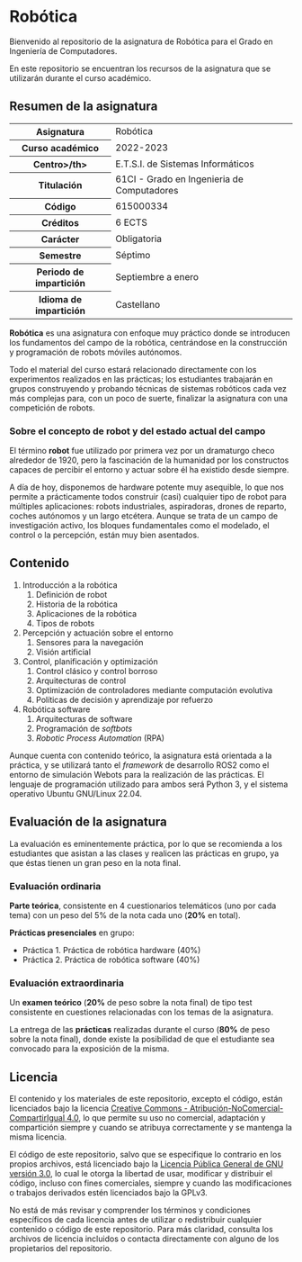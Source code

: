 # Robótica

Bienvenido al repositorio de la asignatura de Robótica para el Grado en
Ingeniería de Computadores.

En este repositorio se encuentran los recursos de la asignatura que se
utilizarán durante el curso académico.

## Resumen de la asignatura

<table>
  <tr><th>Asignatura</th><td>Robótica</td></tr>
  <tr><th>Curso académico</th><td>2022-2023</td></tr>
  <tr><th>Centro>/th><td>E.T.S.I. de Sistemas Informáticos</td></tr>
  <tr><th>Titulación</th><td>61CI - Grado en Ingenieria de Computadores</td></tr>
  <tr><th>Código</th><td>615000334</td></tr>
  <tr><th>Créditos</th><td>6 ECTS</td></tr>
  <tr><th>Carácter</th><td>Obligatoria</td></tr>
  <tr><th>Semestre</th><td>Séptimo</td></tr>
  <tr><th>Periodo de impartición</th><td>Septiembre a enero</td></tr>
  <tr><th>Idioma de impartición</th><td>Castellano</td></tr>
</table>

**Robótica** es una asignatura con enfoque muy práctico donde se introducen los
fundamentos del campo de la robótica, centrándose en la construcción y
programación de robots móviles autónomos.

Todo el material del curso estará relacionado directamente con los experimentos
realizados en las prácticas; los estudiantes trabajarán en grupos construyendo y
probando técnicas de sistemas robóticos cada vez más complejas para, con un poco
de suerte, finalizar la asignatura con una competición de robots.

### Sobre el concepto de robot y del estado actual del campo

El término **robot** fue utilizado por primera vez por un dramaturgo checo
alrededor de 1920, pero la fascinación de la humanidad por los constructos
capaces de percibir el entorno y actuar sobre él ha existido desde siempre.

A día de hoy, disponemos de hardware potente muy asequible, lo que nos permite a
prácticamente todos construir (casi) cualquier tipo de robot para múltiples
aplicaciones: robots industriales, aspiradoras, drones de reparto, coches
autónomos y un largo etcétera. Aunque se trata de un campo de investigación
activo, los bloques fundamentales como el modelado, el control o la percepción,
están muy bien asentados.

## Contenido

1. Introducción a la robótica
   1. Definición de robot
   2. Historia de la robótica
   3. Aplicaciones de la robótica
   4. Tipos de robots
2. Percepción y actuación sobre el entorno
   1. Sensores para la navegación
   2. Visión artificial
3. Control, planificación y optimización
   1. Control clásico y control borroso
   2. Arquitecturas de control
   3. Optimización de controladores mediante computación evolutiva
   4. Políticas de decisión y aprendizaje por refuerzo
4. Robótica software
   1. Arquitecturas de software
   2. Programación de _softbots_
   3. _Robotic Process Automation_ (RPA)

Aunque cuenta con contenido teórico, la asignatura está orientada a la práctica,
y se utilizará tanto el _framework_ de desarrollo ROS2 como el entorno de
simulación Webots para la realización de las prácticas. El lenguaje de
programación utilizado para ambos será Python 3, y el sistema operativo Ubuntu
GNU/Linux 22.04.

## Evaluación de la asignatura

La evaluación es eminentemente práctica, por lo que se recomienda a los
estudiantes que asistan a las clases y realicen las prácticas en grupo, ya que
éstas tienen un gran peso en la nota final.

### Evaluación ordinaria

**Parte teórica**, consistente en 4 cuestionarios telemáticos (uno por cada
tema) con un peso del 5% de la nota cada uno (**20%** en total).

**Prácticas presenciales** en grupo:

* Práctica 1. Práctica de robótica hardware (40%)
* Práctica 2. Práctica de robótica software (40%)

### Evaluación extraordinaria

Un **examen teórico** (**20%** de peso sobre la nota final) de tipo test
consistente en cuestiones relacionadas con los temas de la asignatura.

La entrega de las **prácticas** realizadas durante el curso (**80%** de peso
sobre la nota final), donde existe la posibilidad de que el estudiante sea
convocado para la exposición de la misma.

## Licencia

El contenido y los materiales de este repositorio, excepto el código, están
licenciados bajo la licencia
[Creative Commons - Atribución-NoComercial-CompartirIgual 4.0](https://creativecommons.org/licenses/by-nc-sa/4.0/),
lo que permite su uso no comercial, adaptación y compartición siempre y cuando
se atribuya correctamente y se mantenga la misma licencia.

El código de este repositorio, salvo que se especifique lo contrario en los
propios archivos, está licenciado bajo la
[Licencia Pública General de GNU versión 3.0](https://www.gnu.org/licenses/gpl-3.0.html),
lo cual le otorga la libertad de usar, modificar y distribuir el código, incluso
con fines comerciales, siempre y cuando las modificaciones o trabajos derivados
estén licenciados bajo la GPLv3.

No está de más revisar y comprender los términos y condiciones específicos de
cada licencia antes de utilizar o redistribuir cualquier contenido o código de
este repositorio. Para más claridad, consulta los archivos de licencia incluidos
o contacta directamente con alguno de los propietarios del repositorio.